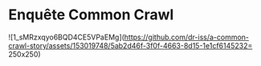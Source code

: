 # Enquête Common Crawl

![1_sMRzxqyo6BQD4CE5VPaEMg](https://github.com/dr-iss/a-common-crawl-story/assets/153019748/5ab2d46f-3f0f-4663-8d15-1e1cf6145232= 250x250)

